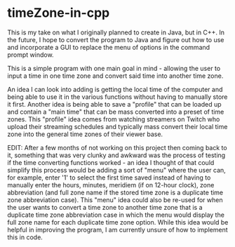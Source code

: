 # timeZone-in-cpp
This is my take on what I originally planned to create in Java, but in C++. In the future, I hope to convert the program to Java and figure out how to use and incorporate a GUI to replace the menu of options in the command prompt window.

This is a simple program with one main goal in mind - allowing the user to input a time in one time zone and convert said time into another time zone.

An idea I can look into adding is getting the local time of the computer and being able to use it in the various functions without having to manually store it first. 
Another idea is being able to save a "profile" that can be loaded up and contain a "main time" that can be mass converted into a preset of time zones. This "profile" idea comes from watching streamers on Twitch who upload their streaming schedules and typically mass convert their local time zone into the general time zones of their viewer base.

EDIT: After a few months of not working on this project then coming back to it, something that was very clunky and awkward was the process of testing if the time converting functions worked - an idea I thought of that could simplify this process would be adding a sort of "menu" where the user can, for example, enter '1' to select the first time saved instead of having to manually enter the hours, minutes, meridiem (if on 12-hour clock), zone abbreviation (and full zone name if the stored time zone is a duplicate time zone abbreviation case). This "menu" idea could also be re-used for when the user wants to convert a time zone to another time zone that is a duplicate time zone abbreviation case in which the menu would display the full zone name for each duplicate time zone option. While this idea would be helpful in improving the program, I am currently unsure of how to implement this in code.
